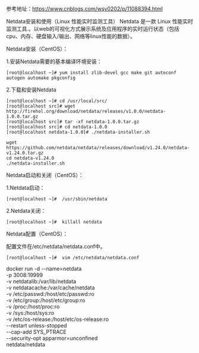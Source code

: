 
参考地址：https://www.cnblogs.com/wsy0202/p/11088394.html

Netdata安装和使用（Linux 性能实时监测工具）
Netdata 是一款 Linux 性能实时监测工具.。以web的可视化方式展示系统及应用程序的实时运行状态（包括cpu、内存、硬盘输入/输出、网络等linux性能的数据）。


Netdata安装（CentOS）：

1.安装Netdata需要的基本编译环境安装：

```
[root@localhost ~]# yum install zlib-devel gcc make git autoconf autogen automake pkgconfig
```

2.下载和安装Netdata
```
[root@localhost ~]# cd /usr/local/src/
[root@localhost src]# wget http://firehol.org/download/netdata/releases/v1.0.0/netdata-1.0.0.tar.gz
[root@localhost src]# tar -xf netdata-1.0.0.tar.gz
[root@localhost src]# cd netdata-1.0.0
[root@localhost netdata-1.0.0]# ./netdata-installer.sh

wget https://github.com/netdata/netdata/releases/download/v1.24.0/netdata-v1.24.0.tar.gz
cd netdata-v1.24.0
./netdata-installer.sh

```


Netdata启动和关闭（CentOS）：

1.Netdata启动：
```
[root@localhost ~]#  /usr/sbin/netdata
```
2.Netdata关闭：
```
[root@localhost ~]#  killall netdata
```
 

Netdata配置（CentOS）：

配置文件在/etc/netdata/netdata.conf中。
```
[root@localhost ~]#  vim /etc/netdata/netdata.conf
```


docker run -d --name=netdata \
  -p 3008:19999 \
  -v netdatalib:/var/lib/netdata \
  -v netdatacache:/var/cache/netdata \
  -v /etc/passwd:/host/etc/passwd:ro \
  -v /etc/group:/host/etc/group:ro \
  -v /proc:/host/proc:ro \
  -v /sys:/host/sys:ro \
  -v /etc/os-release:/host/etc/os-release:ro \
  --restart unless-stopped \
  --cap-add SYS_PTRACE \
  --security-opt apparmor=unconfined \
  netdata/netdata
